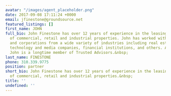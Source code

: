 ```yaml
---
avatar: "/images/agent_placeholder.png"
date: 2017-09-08 17:11:24 +0000
email: jfinestone@groundsource.net
featured_listings: []
first_name: JOHN
full_bio: John Finestone has over 12 years of experience in the leasing and investment
  of commercial, retail and industrial properties. John has worked with companies
  and corporations from a wide variety of industries including real estate investors,
  technology and media companies, financial institutions, and others. Additionally,
  John is a longtime member of Trusted Advisors.&nbsp;
last_name: FINESTONE
phone: 310.339.9775
position: partner
short_bio: John Finestone has over 12 years of experience in the leasing and investment
  of commercial, retail and industrial properties.&nbsp;
title: ''
undefined: ''
---
```

